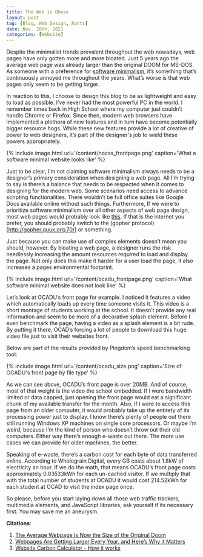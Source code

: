 ```yaml
---
title: The Web is Obese
layout: post  
tag: [Blog, Web Design, Rants]  
date: Nov. 20th, 2021  
categories: [Website]  
---
```


Despite the minimalist trends prevalent throughout the web nowadays, web pages
have only gotten more and more bloated. Just 5 years ago the average web page
was already larger than the original DOOM for MS-DOS. As someone with a
preference for [software minimalism](https://suckless.org/philosophy/), it’s
something that’s continuously annoyed me throughout the years. What’s worse is
that web pages only seem to be getting larger.

In reaction to this, I choose to design this blog to be as lightweight and easy
to load as possible. I’ve never had the most powerful PC in the world. I
remember times back in High School where my computer just couldn’t handle Chrome
or Firefox. Since then, modern web browsers have implemented a plethora of new
features and in turn have become potentially bigger resource hogs. While these
new features provide a lot of creative of power to web designers, it’s part of
the designer's job to wield these powers appropriately.

{% include image.html url='/content/nocss_frontpage.png' caption='What a
software minimal website looks like' %}

Just to be clear, I’m not claiming software minimalism always needs to be a
designer’s primary consideration when designing a web page. All I’m trying to
say is there’s a balance that needs to be respected when it comes to designing
for the modern web. Some scenarios need access to advance scripting
functionalities. There wouldn’t be full office suites like Google Docs available
online without such things. Furthermore, If we were to prioritize software
minimalism over all other aspects of web page design, most web pages would
probably look like [this](https://nocss.club/). If that is the internet you
prefer, you should probably switch to the (gopher protocol)[http://gopher.quux.org:70/]
or something.

Just because you can make use of complex elements doesn’t mean you should, however.
By bloating a web page, a designer runs the risk needlessly increasing the amount
resources required to load and display the page. Not only does this make it harder
for a user load the page, it also increases a pages environmental footprint.

{% include image.html url='/content/ocadu_frontpage.png' caption='What software
minimal website does not look like' %}

Let’s look at OCADU’s front page for example. I noticed it features a video
which automatically loads up every time someone visits it. This video is a short
montage of students working at the school. It doesn’t provide any real
information and seem to be more of a decorative splash element. Before I even
benchmark the page, having a video as a splash element is a bit rude. By putting
it there, OCAD’s forcing a lot of people to download this huge video file just
to visit their websites front.

Below are part of the results provided by Pingdom’s speed benchmarking tool:

{% include image.html url='/content/ocadu_size.png' caption='Size of OCADU's
front page by file type' %}

As we can see above, OCADU’s front page is over 20MB. And of course, most of
that weight is the video the school embedded. If I were bandwidth limited or
data capped, just opening the front page would eat a significant chunk of my
available transfer for the month. Also, if I were to access this page from an
older computer, it would probably take up the entirety of its processing power
just to display. I know there’s plenty of people out there still running Windows XP machines on single core processors. Or
maybe I’m weird, because I’m the kind of person who doesn’t throw out their old
computers. Either way there’s enough e-waste out there. The more use cases we
can provide for older machines, the better.

Speaking of e-waste, there’s a carbon cost for each byte of data transferred
online. According to Wholegrain Digital, every GB costs about 1.8kW of
electricity an hour. If we do the math, that means OCADU’s front page costs
approximately 0.03533kWh for each un-cached visitor. If we multiply that with
the total number of students at OCADU it would cost 214.52kWh for each student
at OCAD to visit the index page once.

So please, before you start laying down all those web traffic trackers,
multimedia elements, and JavaScript libraries, ask yourself if its necessary
first. You may save me an aneurysm.

**Citations**:

1.  [The Average Webpage Is Now the Size of the Original
    Doom](https://www.wired.com/2016/04/average-webpage-now-size-original-doom/)
2.  [Webpages Are Getting Larger Every Year, and Here’s Why it
    Matters](https://www.pingdom.com/blog/webpages-are-getting-larger-every-year-and-heres-why-it-matters/)
3.  [Website Carbon Calculator - How it works](https://www.websitecarbon.com/how-does-it-work/)

